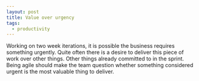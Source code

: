 ```yaml
---
layout: post
title: Value over urgency
tags:
  - productivity
---
```


Working on two week iterations, it is possible the business requires something urgently. Quite often there is a desire to deliver this piece of work over other things. Other things already committed to in the sprint. Being agile should make the team question whether something considered urgent is the most valuable thing to deliver.
